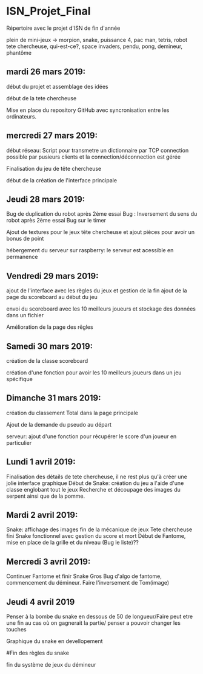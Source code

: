 # ISN_Projet_Final
Répertoire avec le projet d'ISN de fin d'année

plein de mini-jeux
-> morpion, snake, puissance 4, pac man, tetris, robot tete chercheuse, qui-est-ce?, space invaders,
pendu, pong, demineur, phantôme

## mardi 26 mars 2019:  
début du projet et assemblage des idées

début de la tete chercheuse

Mise en place du repository GitHub avec syncronisation entre les ordinateurs.

## mercredi 27 mars 2019:
début réseau: Script pour transmetre un dictionnaire par TCP connection possible par pusieurs clients et la connection/déconnection est gérée

Finalisation du jeu de tête chercheuse

début de la création de l'interface principale

## Jeudi 28 mars 2019:
Bug de duplication du robot après 2ème essai
Bug : Inversement du sens du robot après 2ème essai
Bug sur le timer

Ajout de textures pour le jeux tête chercheuse et ajout pièces pour avoir un bonus de point

hébergement du serveur sur raspberry: le serveur est acessible en permanence


## Vendredi 29 mars 2019:
ajout de l'interface avec les règles du jeux et gestion de la fin ajout de la page du scoreboard au début du jeu

envoi du scoreboard avec les 10 meilleurs joueurs et stockage des données dans un fichier

Amélioration de la page des rêgles

## Samedi 30 mars 2019:
création de la classe scoreboard

création d'une fonction pour avoir les 10 meilleurs joueurs dans un jeu spécifique

## Dimanche 31 mars 2019:
création du classement Total dans la page principale

Ajout de la demande du pseudo au départ

serveur: ajout d'une fonction pour récupérer le score d'un joueur en particulier

## Lundi 1 avril 2019:
Finalisation des détails de tete chercheuse, il ne rest plus qu'à créer une jolie interface graphique
Début de Snake: création du jeu a l'aide d'une classe englobant tout le jeux
Recherche et découpage des images du serpent ainsi que de la pomme.

## Mardi 2 avril 2019:
Snake: affichage des images fin de la mécanique de jeux
Tete chercheuse fini
Snake fonctionnel avec gestion du score et mort
Début de Fantome, mise en place de la grille et du niveau (Bug le liste)??

## Mercredi 3 avril 2019:
Continuer Fantome et finir Snake
Gros Bug d'algo de fantome, commencement du démineur.
Faire l'inversement de Tom(image)

## Jeudi 4 avril 2019
Penser à la bombe du snake en dessous de 50 de longueur/Faire peut etre une fin au cas où on gagnerait la partie/ penser a pouvoir changer les touches

Graphique du snake en devellopement

#Fin des règles du snake

fin du système de jeux du démineur
